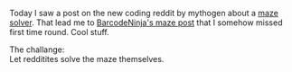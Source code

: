 Today I saw a post on the new coding reddit by mythogen about a [maze solver][reddit_solver]. That lead me to [BarcodeNinja's maze post][reddit_maze] that I somehow missed first time round. Cool stuff.

The challange:  
Let redditites solve the maze themselves.

[reddit_solver]: http://www.reddit.com/r/coding/comments/a0x3u/hey_reddit_check_out_this_python_maze_solver_i/ "Reddit maze solver thread"

[reddit_maze]: http://www.reddit.com/r/reddit.com/comments/a0afs/hey_reddit_check_out_this_maze_i_made/ "Reddit hand drawn maze thread"

